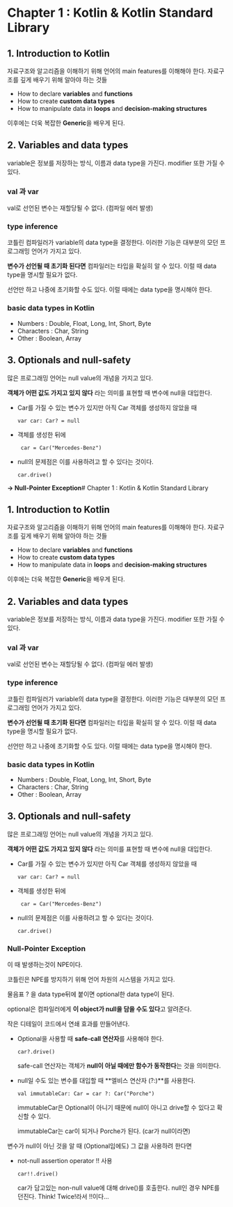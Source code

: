 
# Chapter 1 : Kotlin & Kotlin Standard Library

## 1. Introduction to Kotlin
자료구조와 알고리즘을 이해하기 위해 언어의 main features를 이해해야 한다. 
자료구조를 깊게 배우기 위해 알아야 하는 것들
- How to declare **variables** and **functions**
- How to create **custom data types**
- How to manipulate data in **loops** and **decision-making structures**

이후에는 더욱 복잡한 **Generic**을 배우게 된다.

## 2. Variables and data types
variable은 정보를 저장하는 방식, 이름과 data type을 가진다. modifier 또한 가질 수 있다.

### val 과 var
val로 선언된 변수는 재할당될 수 없다. (컴파일 에러 발생) 

### type inference
코틀린 컴파일러가 variable의 data type을 결정한다. 이러한 기능은 대부분의 모던 프로그래밍 언어가 가지고 있다. 

**변수가 선언될 때 초기화 된다면** 컴파일러는 타입을 확실히 알 수 있다. 이럴 때 data type을 명시할 필요가 없다. 

선언만 하고 나중에 초기화할 수도 있다. 이럴 때에는 data type을 명시해야 한다.

### basic data types in Kotlin

- Numbers : Double, Float, Long, Int, Short, Byte
- Characters : Char, String
- Other : Boolean, Array

## 3. Optionals and null-safety

많은 프로그래밍 언어는 null value의 개념을 가지고 있다.

**객체가 어떤 값도 가지고 있지 않다** 라는 의미를 표현할 때 변수에 null을 대입한다.

- Car를 가질 수 있는 변수가 있지만 아직 Car 객체를 생성하지 않았을 때

  ``` var car: Car? = null ```
- 객체를 생성한 뒤에

  ``` car = Car("Mercedes-Benz")```
  
- null의 문제점은 이를 사용하려고 할 수 있다는 것이다.

  ``` car.drive() ```
  
**→ Null-Pointer Exception**# Chapter 1 : Kotlin & Kotlin Standard Library

## 1. Introduction to Kotlin
자료구조와 알고리즘을 이해하기 위해 언어의 main features를 이해해야 한다. 
자료구조를 깊게 배우기 위해 알아야 하는 것들
- How to declare **variables** and **functions**
- How to create **custom data types**
- How to manipulate data in **loops** and **decision-making structures**

이후에는 더욱 복잡한 **Generic**을 배우게 된다.

## 2. Variables and data types
variable은 정보를 저장하는 방식, 이름과 data type을 가진다. modifier 또한 가질 수 있다.

### val 과 var
val로 선언된 변수는 재할당될 수 없다. (컴파일 에러 발생) 

### type inference
코틀린 컴파일러가 variable의 data type을 결정한다. 이러한 기능은 대부분의 모던 프로그래밍 언어가 가지고 있다. 

**변수가 선언될 때 초기화 된다면** 컴파일러는 타입을 확실히 알 수 있다. 이럴 때 data type을 명시할 필요가 없다. 

선언만 하고 나중에 초기화할 수도 있다. 이럴 때에는 data type을 명시해야 한다.

### basic data types in Kotlin

- Numbers : Double, Float, Long, Int, Short, Byte
- Characters : Char, String
- Other : Boolean, Array

## 3. Optionals and null-safety

많은 프로그래밍 언어는 null value의 개념을 가지고 있다.

**객체가 어떤 값도 가지고 있지 않다** 라는 의미를 표현할 때 변수에 null을 대입한다.

- Car를 가질 수 있는 변수가 있지만 아직 Car 객체를 생성하지 않았을 때

  ``` var car: Car? = null ```
- 객체를 생성한 뒤에

  ``` car = Car("Mercedes-Benz")```
  
- null의 문제점은 이를 사용하려고 할 수 있다는 것이다.

  ``` car.drive() ```
  
### Null-Pointer Exception
이 때 발생하는것이 NPE이다.

코틀린은 NPE를 방지하기 위해 언어 차원의 시스템을 가지고 있다.

물음표 ? 을 data type뒤에 붙이면 optional한 data type이 된다. 

optional은 컴파일러에게 **이 object가 null을 담을 수도 있다**고 알려준다.

작은 디테일이 코드에서 연쇄 효과를 만들어낸다.

- Optional을 사용할 때 **safe-call 연산자**를 사용해야 한다.

  ```car?.drive()```
  
  safe-call 연산자는 객체가 **null이 아닐 때에만 함수가 동작한다**는 것을 의미한다.

- null일 수도 있는 변수를 대입할 때 **엘비스 연산자 (?:)**를 사용한다. 

  ```val immutableCar: Car = car ?: Car("Porche")```
  
  immutableCar은 Optional이 아니기 때문에 null이 아니고 drive할 수 있다고 확신할 수 있다. 
  
  immutableCar는 car이 되거나 Porche가 된다. (car가 null이라면)

변수가 null이 아닌 것을 알 때 (Optional임에도) 그 값을 사용하려 한다면

- not-null assertion operator !! 사용

  ```car!!.drive()```
  
  car가 담고있는 non-null value에 대해 drive()를 호출한다. null인 경우 NPE를 던진다. Think! Twice!라서 !!이다...
